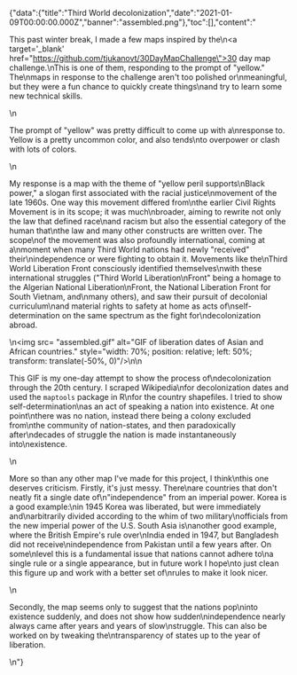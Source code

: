 {"data":{"title":"Third World decolonization","date":"2021-01-09T00:00:00.000Z","banner":"assembled.png"},"toc":[],"content":"<p>This past winter break, I made a few maps inspired by the\n<a target='_blank'  href=\"https://github.com/tjukanovt/30DayMapChallenge\">30 day map challenge</a>.\nThis is one of them, responding to the prompt of &quot;yellow.&quot; The\nmaps in response to the challenge aren&#39;t too polished or\nmeaningful, but they were a fun chance to quickly create things\nand try to learn some new technical skills.</p>\n<p>The prompt of &quot;yellow&quot; was pretty difficult to come up with a\nresponse to. Yellow is a pretty uncommon color, and also tends\nto overpower or clash with lots of colors.</p>\n<p>My response is a map with the theme of &quot;yellow peril supports\nBlack power,&quot; a slogan first associated with the racial justice\nmovement of the late 1960s. One way this movement differed from\nthe earlier Civil Rights Movement is in its scope; it was much\nbroader, aiming to rewrite not only the law that defined race\nand racism but also the essential category of the human that\nthe law and many other constructs are written over. The scope\nof the movement was also profoundly international, coming at a\nmoment when many Third World nations had newly &quot;received&quot; their\nindependence or were fighting to obtain it. Movements like the\nThird World Liberation Front consciously identified themselves\nwith these international struggles (&quot;Third World Liberation\nFront&quot; being a homage to the Algerian National Liberation\nFront, the National Liberation Front for South Vietnam, and\nmany others), and saw their pursuit of decolonial curriculum\nand material rights to safety at home as acts of\nself-determination on the same spectrum as the fight for\ndecolonization abroad.</p>\n<img src= \"assembled.gif\" alt=\"GIF of liberation dates of Asian and African countries.\" style=\"width: 70%; position: relative; left: 50%; transform: translate(-50%, 0)\"/>\n\n<p>This GIF is my one-day attempt to show the process of\ndecolonization through the 20th century. I scraped Wikipedia\nfor decolonization dates and used the <code>maptools</code> package in R\nfor the country shapefiles. I tried to show self-determination\nas an act of speaking a nation into existence. At one point\nthere was no nation, instead there being a colony excluded from\nthe community of nation-states, and then paradoxically after\ndecades of struggle the nation is made instantaneously into\nexistence.</p>\n<p>More so than any other map I&#39;ve made for this project, I think\nthis one deserves criticism. Firstly, it&#39;s just messy. There\nare countries that don&#39;t neatly fit a single date of\n&quot;independence&quot; from an imperial power. Korea is a good example:\nin 1945 Korea was liberated, but were immediately and\narbitrarily divided according to the whim of two military\nofficials from the new imperial power of the U.S. South Asia is\nanother good example, where the British Empire&#39;s rule over\nIndia ended in 1947, but Bangladesh did not receive\nindependence from Pakistan until a few years after. On some\nlevel this is a fundamental issue that nations cannot adhere to\na single rule or a single appearance, but in future work I hope\nto just clean this figure up and work with a better set of\nrules to make it look nicer.</p>\n<p>Secondly, the map seems only to suggest that the nations pop\ninto existence suddenly, and does not show how sudden\nindependence nearly always came after years and years of slow\nstruggle. This can also be worked on by tweaking the\ntransparency of states up to the year of liberation.</p>\n"}